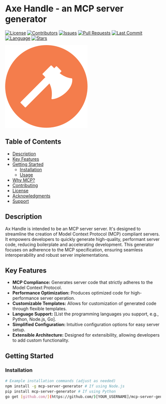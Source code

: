 # Axe Handle - an MCP server generator

[![License](https://img.shields.io/badge/license-[LICENSE_NAME]-blue.svg)](LICENSE_FILE)
[![Contributors](https://img.shields.io/github/contributors/[YOUR_USERNAME]/[REPO_NAME])](https://github.com/[YOUR_USERNAME]/[REPO_NAME]/graphs/contributors)
[![Issues](https://img.shields.io/github/issues/[YOUR_USERNAME]/[REPO_NAME])](https://github.com/[YOUR_USERNAME]/[REPO_NAME]/issues)
[![Pull Requests](https://img.shields.io/github/issues-pr/[YOUR_USERNAME]/[REPO_NAME])](https://github.com/[YOUR_USERNAME]/[REPO_NAME]/pulls)
[![Last Commit](https://img.shields.io/github/last-commit/[YOUR_USERNAME]/[REPO_NAME])](https://github.com/[YOUR_USERNAME]/[REPO_NAME]/commits/master)
[![Language](https://img.shields.io/github/languages/top/[YOUR_USERNAME]/[REPO_NAME])](https://github.com/[YOUR_USERNAME]/[REPO_NAME])
[![Stars](https://img.shields.io/github/stars/[YOUR_USERNAME]/[REPO_NAME]?style=social)](https://github.com/[YOUR_USERNAME]/[REPO_NAME]/stargazers)

![Axe Handle Logo](assets/axe-handle-100x100.svg)

## Table of Contents

-   [Description](#description)
-   [Key Features](#key-features)
-   [Getting Started](#getting-started)
    -   [Installation](#installation)
    -   [Usage](#usage)
-   [Why MCP?](#why-mcp)
-   [Contributing](#contributing)
-   [License](#license)
-   [Acknowledgments](#acknowledgments)
-   [Support](#support)

## Description

Ax Handle is intended to be an MCP server server. It's designed to streamline the creation of Model Context Protocol (MCP) compliant servers. It empowers developers to quickly generate high-quality, performant server code, reducing boilerplate and accelerating development. This generator focuses on adherence to the MCP specification, ensuring seamless interoperability and robust server implementations.

## Key Features

-   **MCP Compliance:** Generates server code that strictly adheres to the Model Context Protocol.
-   **Performance Optimization:** Produces optimized code for high-performance server operation.
-   **Customizable Templates:** Allows for customization of generated code through flexible templates.
-   **Language Support:** [List the programming languages you support, e.g., Python, Node.js, Go].
-   **Simplified Configuration:** Intuitive configuration options for easy server setup.
-   **Extensible Architecture:** Designed for extensibility, allowing developers to add custom functionality.

## Getting Started

### Installation

```bash
# Example installation commands (adjust as needed)
npm install -g mcp-server-generator # If using Node.js
pip install mcp-server-generator # If using Python
go get [github.com/](https://github.com/)[YOUR_USERNAME]/mcp-server-generator # If using Go
